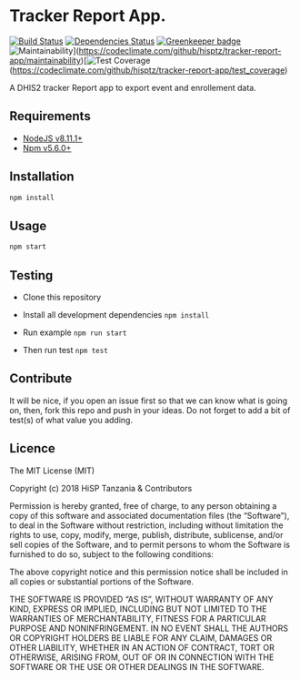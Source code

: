 # Tracker Report App.

[![Build Status](https://travis-ci.org/hisptz/tracker-report-app.svg?branch=develop)](https://travis-ci.org/hisptz/tracker-report-app)
[![Dependencies Status](https://david-dm.org/hisptz/tracker-report-app/status.svg?style=flat-square)](https://david-dm.org/hisptz/tracker-report-app) [![Greenkeeper badge](https://badges.greenkeeper.io/hisptz/tracker-report-app.svg)](https://greenkeeper.io/)![Maintainability](https://api.codeclimate.com/v1/badges/38148fce7befa8dfa2f4/maintainability)](https://codeclimate.com/github/hisptz/tracker-report-app/maintainability)[![Test Coverage](https://api.codeclimate.com/v1/badges/38148fce7befa8dfa2f4/test_coverage)(https://codeclimate.com/github/hisptz/tracker-report-app/test_coverage)

A DHIS2 tracker Report app to export event and enrollement data.

## Requirements

-   [NodeJS v8.11.1+](https://nodejs.org)
-   [Npm v5.6.0+](https://www.npmjs.com/)

## Installation

```sh
npm install
```

## Usage

```js
npm start
```

## Testing

-   Clone this repository

-   Install all development dependencies `npm install`

-   Run example `npm run start`

-   Then run test `npm test`

## Contribute

It will be nice, if you open an issue first so that we can know what is going on, then, fork this repo and push in your ideas. Do not forget to add a bit of test(s) of what value you adding.

## Licence

The MIT License (MIT)

Copyright (c) 2018 HiSP Tanzania & Contributors

Permission is hereby granted, free of charge, to any person obtaining a copy of this software and associated documentation files (the “Software”), to deal in the Software without restriction, including without limitation the rights to use, copy, modify, merge, publish, distribute, sublicense, and/or sell copies of the Software, and to permit persons to whom the Software is furnished to do so, subject to the following conditions:

The above copyright notice and this permission notice shall be included in all copies or substantial portions of the Software.

THE SOFTWARE IS PROVIDED “AS IS”, WITHOUT WARRANTY OF ANY KIND, EXPRESS OR IMPLIED, INCLUDING BUT NOT LIMITED TO THE WARRANTIES OF MERCHANTABILITY, FITNESS FOR A PARTICULAR PURPOSE AND NONINFRINGEMENT. IN NO EVENT SHALL THE AUTHORS OR COPYRIGHT HOLDERS BE LIABLE FOR ANY CLAIM, DAMAGES OR OTHER LIABILITY, WHETHER IN AN ACTION OF CONTRACT, TORT OR OTHERWISE, ARISING FROM, OUT OF OR IN CONNECTION WITH THE SOFTWARE OR THE USE OR OTHER DEALINGS IN THE SOFTWARE.
